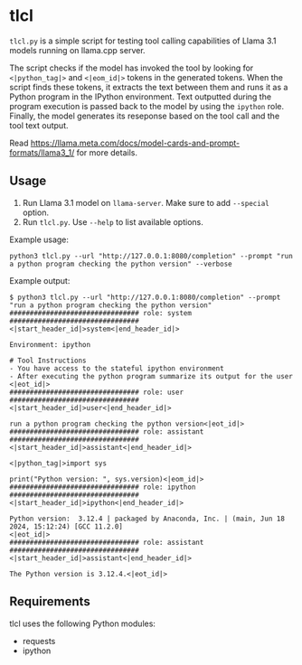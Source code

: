 # tlcl
`tlcl.py` is a simple script for testing tool calling capabilities of Llama 3.1 models running on llama.cpp server.

The script checks if the model has invoked the tool by looking for `<|python_tag|>` and `<|eom_id|>` tokens in the generated tokens.
When the script finds these tokens, it extracts the text between them and runs it as a Python program in the IPython environment.
Text outputted during the program execution is passed back to the model by using the `ipython` role.
Finally, the model generates its reseponse based on the tool call and the tool text output.

Read https://llama.meta.com/docs/model-cards-and-prompt-formats/llama3_1/ for more details.

## Usage

1. Run Llama 3.1 model on `llama-server`. Make sure to add `--special` option.
2. Run `tlcl.py`. Use `--help` to list available options. 

Example usage:

```
python3 tlcl.py --url "http://127.0.0.1:8080/completion" --prompt "run a python program checking the python version" --verbose
```

Example output:

```
$ python3 tlcl.py --url "http://127.0.0.1:8080/completion" --prompt "run a python program checking the python version"
################################ role: system     ################################
<|start_header_id|>system<|end_header_id|>

Environment: ipython

# Tool Instructions
- You have access to the stateful ipython environment
- After executing the python program summarize its output for the user
<|eot_id|>
################################ role: user       ################################
<|start_header_id|>user<|end_header_id|>

run a python program checking the python version<|eot_id|>
################################ role: assistant  ################################
<|start_header_id|>assistant<|end_header_id|>

<|python_tag|>import sys

print("Python version: ", sys.version)<|eom_id|>
################################ role: ipython    ################################
<|start_header_id|>ipython<|end_header_id|>

Python version:  3.12.4 | packaged by Anaconda, Inc. | (main, Jun 18 2024, 15:12:24) [GCC 11.2.0]
<|eot_id|>
################################ role: assistant  ################################
<|start_header_id|>assistant<|end_header_id|>

The Python version is 3.12.4.<|eot_id|>
```

## Requirements
tlcl uses the following Python modules:
* requests
* ipython
